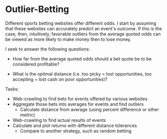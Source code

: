 # Outlier-Betting

Different sports betting websites offer different odds. I start by assuming that these websites
can accurately predict an event's outcome. If this is the case, then, intuitively, favorable outliers
from the average quoted odds can be viewed as more likely to make money then to lose money.

I seek to answer the following questions:

* How far from the average quoted odds should a bet quote be to be considered profitable?

* What is the optimal distance (i.e. too picky = lost opportunities, too accepting = lost cash on poor opportunities)?

Tasks:

* Web-crawling to find bets for events offered by various websites
* Aggregate those bets into averages for events and find outliers
	* Calculate distance from average (using percent difference or other metric)
* Web-crawling to find actual results of events
* Calculate and plot returns with different distance tolerances
	* Compare to another strategy, such as random betting